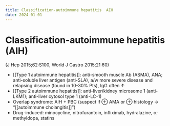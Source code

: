 ```yaml
---
title: Classification-autoimmune hepatitis  AIH
date: 2024-01-01
---
```


# Classification-autoimmune hepatitis (AIH)

(J Hep 2015;62:S100, World J Gastro 2015;21:60)

- [[Type 1 autoimmune hepatitis]]: anti-smooth muscle Ab (ASMA), ANA; anti-soluble liver antigen (anti-SLA), a/w more severe disease and relapsing disease (found in 10-30% Pts), IgG often ↑
- [[Type 2 autoimmune hepatitis]]: anti-liver/kidney microsome 1 (anti-LKM1); anti-liver cytosol type 1 (anti-LC-1)
- Overlap syndrome: AIH + PBC (suspect if ⊕ AMA or ⊕ histology → “[[autoimmune cholangitis]]”)
- Drug-induced: minocycline, nitrofurantoin, infliximab, hydralazine, α-methyldopa, statins
